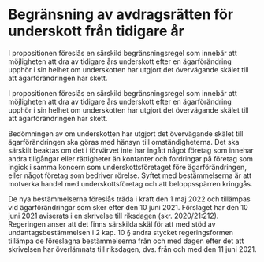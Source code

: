 # Begränsning av avdragsrätten för underskott från tidigare år

I propositionen föreslås en särskild begränsningsregel som innebär att möjligheten att dra av tidigare års underskott efter en ägarförändring upphör i sin helhet om underskotten har utgjort det övervägande skälet till att ägarförändringen har skett.

I propositionen föreslås en särskild begränsningsregel som innebär att möjligheten att dra av tidigare års underskott efter en ägarförändring upphör i sin helhet om underskotten har utgjort det övervägande skälet till att ägarförändringen har skett.

Bedömningen av om underskotten har utgjort det övervägande skälet till ägarförändringen ska göras med hänsyn till omständigheterna. Det ska särskilt beaktas om det i förvärvet inte har ingått något företag som innehar andra tillgångar eller rättigheter än kontanter och fordringar på företag som ingick i samma koncern som underskottsföretaget före ägarförändringen, eller något företag som bedriver rörelse. Syftet med bestämmelserna är att motverka handel med underskottsföretag och att beloppsspärren kringgås.

De nya bestämmelserna föreslås träda i kraft den 1 maj 2022 och
tillämpas vid ägarförändringar som sker efter den 10 juni 2021. Förslaget har den 10 juni 2021 aviserats i en skrivelse till riksdagen
(skr. 2020/21:212). Regeringen anser att det finns särskilda skäl för att
med stöd av undantagsbestämmelsen i 2 kap. 10 § andra stycket
regeringsformen tillämpa de föreslagna bestämmelserna från och med
dagen efter det att skrivelsen har överlämnats till riksdagen, dvs. från och med den 11 juni 2021.
